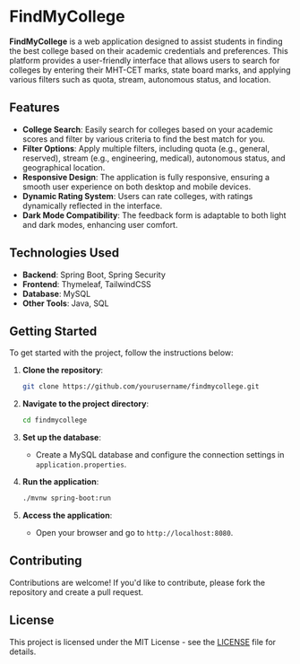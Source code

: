 # FindMyCollege

**FindMyCollege** is a web application designed to assist students in finding the best college based on their academic credentials and preferences. This platform provides a user-friendly interface that allows users to search for colleges by entering their MHT-CET marks, state board marks, and applying various filters such as quota, stream, autonomous status, and location.

## Features

- **College Search**: Easily search for colleges based on your academic scores and filter by various criteria to find the best match for you.
- **Filter Options**: Apply multiple filters, including quota (e.g., general, reserved), stream (e.g., engineering, medical), autonomous status, and geographical location.
- **Responsive Design**: The application is fully responsive, ensuring a smooth user experience on both desktop and mobile devices.
- **Dynamic Rating System**: Users can rate colleges, with ratings dynamically reflected in the interface.
- **Dark Mode Compatibility**: The feedback form is adaptable to both light and dark modes, enhancing user comfort.

## Technologies Used

- **Backend**: Spring Boot, Spring Security
- **Frontend**: Thymeleaf, TailwindCSS
- **Database**: MySQL
- **Other Tools**: Java, SQL

## Getting Started

To get started with the project, follow the instructions below:

1. **Clone the repository**:
    ```bash
    git clone https://github.com/yourusername/findmycollege.git
    ```

2. **Navigate to the project directory**:
    ```bash
    cd findmycollege
    ```

3. **Set up the database**:
    - Create a MySQL database and configure the connection settings in `application.properties`.

4. **Run the application**:
    ```bash
    ./mvnw spring-boot:run
    ```

5. **Access the application**:
    - Open your browser and go to `http://localhost:8080`.

## Contributing

Contributions are welcome! If you'd like to contribute, please fork the repository and create a pull request.

## License

This project is licensed under the MIT License - see the [LICENSE](LICENSE) file for details.
